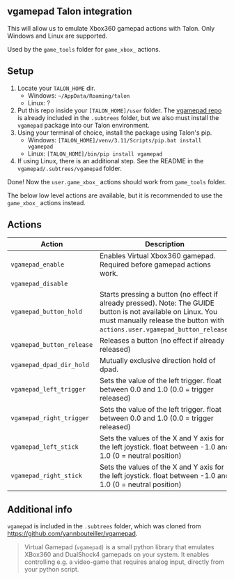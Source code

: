 ## vgamepad Talon integration
This will allow us to emulate Xbox360 gamepad actions with Talon. Only Windows and Linux are supported.

Used by the `game_tools` folder for `game_xbox_` actions.

## Setup
1. Locate your `TALON_HOME` dir.
    - Windows: `~/AppData/Roaming/talon`
    - Linux: ?
2. Put this repo inside your `[TALON_HOME]/user` folder. The [vgamepad repo](https://github.com/yannbouteiller/vgamepad) is already included in the `.subtrees` folder, but we also must install the `vgamepad` package into our Talon environment.
3. Using your terminal of choice, install the package using Talon's pip.
    - Windows: `[TALON_HOME]/venv/3.11/Scripts/pip.bat install vgamepad`
    - Linux: `[TALON_HOME]/bin/pip install vgamepad`
4. If using Linux, there is an additional step. See the README in the `vgamepad/.subtrees/vgamepad` folder.

Done! Now the `user.game_xbox_` actions should work from `game_tools` folder.

The below low level actions are available, but it is recommended to use the `game_xbox_` actions instead.

## Actions
| Action | Description |
| --- | --- |
| `vgamepad_enable` | Enables Virtual Xbox360 gamepad. Required before gamepad actions work. |
| `vgamepad_disable` |
| `vgamepad_button_hold` | Starts pressing a button (no effect if already pressed). Note: The GUIDE button is not available on Linux. You must manually release the button with `actions.user.vgamepad_button_release`.|
| `vgamepad_button_release` | Releases a button (no effect if already released) |
| `vgamepad_dpad_dir_hold` | Mutually exclusive direction hold of dpad. |
| `vgamepad_left_trigger` | Sets the value of the left trigger. float between 0.0 and 1.0 (0.0 = trigger released) |
| `vgamepad_right_trigger` | Sets the value of the left trigger. float between 0.0 and 1.0 (0.0 = trigger released) |
| `vgamepad_left_stick` | Sets the values of the X and Y axis for the left joystick. float between -1.0 and 1.0 (0 = neutral position) |
| `vgamepad_right_stick` | Sets the values of the X and Y axis for the left joystick. float between -1.0 and 1.0 (0 = neutral position) |

## Additional info
`vgamepad` is included in the `.subtrees` folder, which was cloned from https://github.com/yannbouteiller/vgamepad.

> Virtual Gamepad (```vgamepad```) is a small python library that emulates XBox360 and DualShock4 gamepads on your system.
It enables controlling e.g. a video-game that requires analog input, directly from your python script.